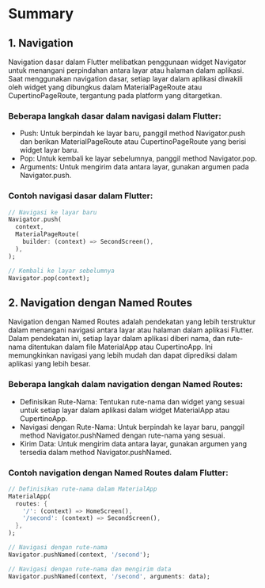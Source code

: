 # Summary

## 1. Navigation
Navigation dasar dalam Flutter melibatkan penggunaan widget Navigator untuk menangani perpindahan antara layar atau halaman dalam aplikasi. Saat menggunakan navigation dasar, setiap layar dalam aplikasi diwakili oleh widget yang dibungkus dalam MaterialPageRoute atau CupertinoPageRoute, tergantung pada platform yang ditargetkan.

### Beberapa langkah dasar dalam navigasi dalam Flutter:

- Push: Untuk berpindah ke layar baru, panggil method Navigator.push dan berikan MaterialPageRoute atau CupertinoPageRoute yang berisi widget layar baru.
- Pop: Untuk kembali ke layar sebelumnya, panggil method Navigator.pop.
- Arguments: Untuk mengirim data antara layar, gunakan argumen pada Navigator.push.

### Contoh navigasi dasar dalam Flutter:

```dart
// Navigasi ke layar baru
Navigator.push(
  context,
  MaterialPageRoute(
    builder: (context) => SecondScreen(),
  ),
);

// Kembali ke layar sebelumnya
Navigator.pop(context);
```
## 2. Navigation dengan Named Routes
Navigation dengan Named Routes adalah pendekatan yang lebih terstruktur dalam menangani navigasi antara layar atau halaman dalam aplikasi Flutter. Dalam pendekatan ini, setiap layar dalam aplikasi diberi nama, dan rute-nama ditentukan dalam file MaterialApp atau CupertinoApp. Ini memungkinkan navigasi yang lebih mudah dan dapat diprediksi dalam aplikasi yang lebih besar.

### Beberapa langkah dalam navigation dengan Named Routes:

- Definisikan Rute-Nama: Tentukan rute-nama dan widget yang sesuai untuk setiap layar dalam aplikasi dalam widget MaterialApp atau CupertinoApp.
- Navigasi dengan Rute-Nama: Untuk berpindah ke layar baru, panggil method Navigator.pushNamed dengan rute-nama yang sesuai.
- Kirim Data: Untuk mengirim data antara layar, gunakan argumen yang tersedia dalam method Navigator.pushNamed.

### Contoh navigation dengan Named Routes dalam Flutter:

```dart
// Definisikan rute-nama dalam MaterialApp
MaterialApp(
  routes: {
    '/': (context) => HomeScreen(),
    '/second': (context) => SecondScreen(),
  },
);

// Navigasi dengan rute-nama
Navigator.pushNamed(context, '/second');

// Navigasi dengan rute-nama dan mengirim data
Navigator.pushNamed(context, '/second', arguments: data);
```